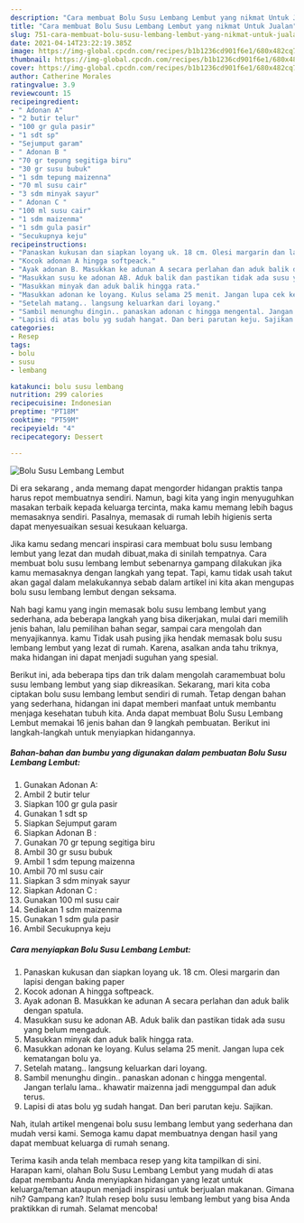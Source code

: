 ```yaml
---
description: "Cara membuat Bolu Susu Lembang Lembut yang nikmat Untuk Jualan"
title: "Cara membuat Bolu Susu Lembang Lembut yang nikmat Untuk Jualan"
slug: 751-cara-membuat-bolu-susu-lembang-lembut-yang-nikmat-untuk-jualan
date: 2021-04-14T23:22:19.385Z
image: https://img-global.cpcdn.com/recipes/b1b1236cd901f6e1/680x482cq70/bolu-susu-lembang-lembut-foto-resep-utama.jpg
thumbnail: https://img-global.cpcdn.com/recipes/b1b1236cd901f6e1/680x482cq70/bolu-susu-lembang-lembut-foto-resep-utama.jpg
cover: https://img-global.cpcdn.com/recipes/b1b1236cd901f6e1/680x482cq70/bolu-susu-lembang-lembut-foto-resep-utama.jpg
author: Catherine Morales
ratingvalue: 3.9
reviewcount: 15
recipeingredient:
- " Adonan A"
- "2 butir telur"
- "100 gr gula pasir"
- "1 sdt sp"
- "Sejumput garam"
- " Adonan B "
- "70 gr tepung segitiga biru"
- "30 gr susu bubuk"
- "1 sdm tepung maizenna"
- "70 ml susu cair"
- "3 sdm minyak sayur"
- " Adonan C "
- "100 ml susu cair"
- "1 sdm maizenma"
- "1 sdm gula pasir"
- "Secukupnya keju"
recipeinstructions:
- "Panaskan kukusan dan siapkan loyang uk. 18 cm. Olesi margarin dan lapisi dengan baking paper"
- "Kocok adonan A hingga softpeack."
- "Ayak adonan B. Masukkan ke adunan A secara perlahan dan aduk balik dengan spatula."
- "Masukkan susu ke adonan AB. Aduk balik dan pastikan tidak ada susu yang belum mengaduk."
- "Masukkan minyak dan aduk balik hingga rata."
- "Masukkan adonan ke loyang. Kulus selama 25 menit. Jangan lupa cek kematangan bolu ya."
- "Setelah matang.. langsung keluarkan dari loyang."
- "Sambil menunghu dingin.. panaskan adonan c hingga mengental. Jangan terlalu lama.. khawatir maizenna jadi menggumpal dan aduk terus."
- "Lapisi di atas bolu yg sudah hangat. Dan beri parutan keju. Sajikan."
categories:
- Resep
tags:
- bolu
- susu
- lembang

katakunci: bolu susu lembang 
nutrition: 299 calories
recipecuisine: Indonesian
preptime: "PT18M"
cooktime: "PT59M"
recipeyield: "4"
recipecategory: Dessert

---
```



![Bolu Susu Lembang Lembut](https://img-global.cpcdn.com/recipes/b1b1236cd901f6e1/680x482cq70/bolu-susu-lembang-lembut-foto-resep-utama.jpg)

Di era  sekarang , anda memang dapat mengorder hidangan praktis tanpa harus repot membuatnya sendiri. Namun, bagi kita yang ingin menyuguhkan masakan terbaik kepada keluarga tercinta, maka kamu memang lebih bagus memasaknya sendiri. Pasalnya, memasak di rumah lebih higienis serta dapat menyesuaikan sesuai kesukaan keluarga.

Jika kamu sedang mencari inspirasi cara membuat bolu susu lembang lembut yang lezat dan mudah dibuat,maka di sinilah tempatnya. Cara membuat bolu susu lembang lembut  sebenarnya gampang dilakukan jika kamu memasaknya dengan langkah yang tepat. Tapi, kamu tidak usah takut akan gagal dalam melakukannya 
sebab dalam artikel ini kita akan mengupas bolu susu lembang lembut dengan seksama.  



Nah bagi kamu yang ingin memasak bolu susu lembang lembut yang sederhana, ada beberapa langkah yang bisa dikerjakan, mulai dari memilih jenis bahan, lalu pemilihan bahan segar, sampai cara mengolah dan menyajikannya. kamu Tidak usah pusing jika hendak memasak bolu susu lembang lembut yang lezat di rumah. Karena, asalkan anda  tahu triknya, maka hidangan ini dapat menjadi suguhan yang spesial.

Berikut ini, ada beberapa tips dan trik dalam mengolah caramembuat bolu susu lembang lembut yang siap dikreasikan. Sekarang, mari kita coba ciptakan bolu susu lembang lembut sendiri di rumah. Tetap dengan bahan yang sederhana, hidangan ini dapat memberi manfaat untuk membantu menjaga kesehatan tubuh kita. Anda dapat membuat Bolu Susu Lembang Lembut memakai 16 jenis bahan dan 9 langkah pembuatan. Berikut ini langkah-langkah untuk menyiapkan hidangannya.

<!--inarticleads1-->

##### Bahan-bahan dan bumbu yang digunakan dalam pembuatan Bolu Susu Lembang Lembut:

1. Gunakan  Adonan A:
1. Ambil 2 butir telur
1. Siapkan 100 gr gula pasir
1. Gunakan 1 sdt sp
1. Siapkan Sejumput garam
1. Siapkan  Adonan B :
1. Gunakan 70 gr tepung segitiga biru
1. Ambil 30 gr susu bubuk
1. Ambil 1 sdm tepung maizenna
1. Ambil 70 ml susu cair
1. Siapkan 3 sdm minyak sayur
1. Siapkan  Adonan C :
1. Gunakan 100 ml susu cair
1. Sediakan 1 sdm maizenma
1. Gunakan 1 sdm gula pasir
1. Ambil Secukupnya keju




<!--inarticleads2-->

##### Cara menyiapkan Bolu Susu Lembang Lembut:

1. Panaskan kukusan dan siapkan loyang uk. 18 cm. Olesi margarin dan lapisi dengan baking paper
1. Kocok adonan A hingga softpeack.
1. Ayak adonan B. Masukkan ke adunan A secara perlahan dan aduk balik dengan spatula.
1. Masukkan susu ke adonan AB. Aduk balik dan pastikan tidak ada susu yang belum mengaduk.
1. Masukkan minyak dan aduk balik hingga rata.
1. Masukkan adonan ke loyang. Kulus selama 25 menit. Jangan lupa cek kematangan bolu ya.
1. Setelah matang.. langsung keluarkan dari loyang.
1. Sambil menunghu dingin.. panaskan adonan c hingga mengental. Jangan terlalu lama.. khawatir maizenna jadi menggumpal dan aduk terus.
1. Lapisi di atas bolu yg sudah hangat. Dan beri parutan keju. Sajikan.




Nah, itulah artikel mengenai  bolu susu lembang lembut  yang sederhana dan mudah versi kami. Semoga kamu dapat membuatnya dengan hasil yang dapat membuat keluarga di rumah senang. 

Terima kasih anda telah membaca resep yang kita tampilkan di sini. Harapan kami, olahan  Bolu Susu Lembang Lembut yang mudah di atas dapat membantu Anda menyiapkan hidangan yang lezat untuk keluarga/teman ataupun menjadi inspirasi untuk berjualan makanan. Gimana nih? Gampang kan? Itulah resep bolu susu lembang lembut yang bisa Anda praktikkan di rumah. Selamat mencoba!

